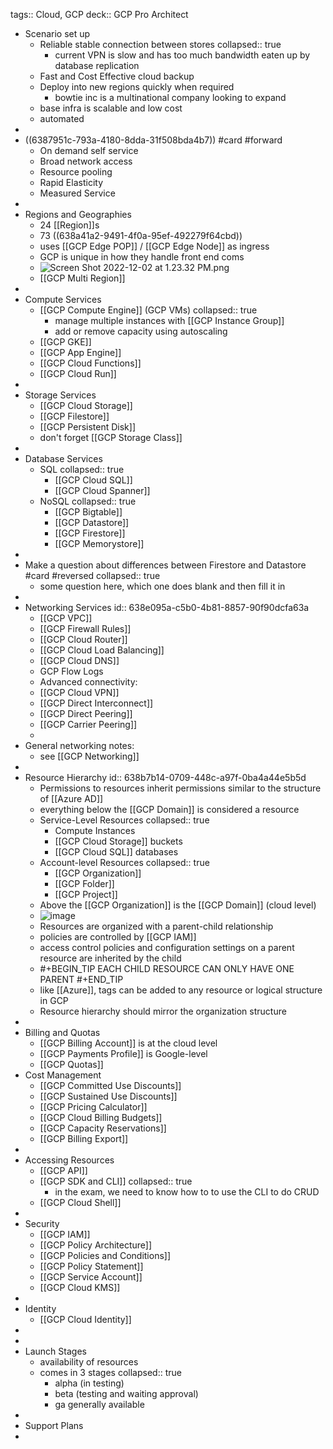 tags:: Cloud, GCP
deck:: GCP Pro Architect

- Scenario set up
	- Reliable stable connection between stores
	  collapsed:: true
		- current VPN is slow and has too much bandwidth eaten up by database replication
	- Fast and Cost Effective cloud backup
	- Deploy into new regions quickly when required
		- bowtie inc is a multinational company looking to expand
	- base infra is scalable and low cost
	- automated
-
- ((6387951c-793a-4180-8dda-31f508bda4b7)) #card #forward
	- On demand self service
	- Broad network access
	- Resource pooling
	- Rapid Elasticity
	- Measured Service
-
- Regions and Geographies
	- 24 [[Region]]s
	- 73 ((638a41a2-9491-4f0a-95ef-492279f64cbd))
	- uses [[GCP Edge POP]] / [[GCP Edge Node]] as ingress
	- GCP is unique in how they handle front end coms
	- ![Screen Shot 2022-12-02 at 1.23.32 PM.png](../assets/Screen_Shot_2022-12-02_at_1.23.32_PM_1670005426973_0.png)
	- [[GCP Multi Region]]
-
- Compute Services
	- [[GCP Compute Engine]] (GCP VMs)
	  collapsed:: true
		- manage multiple instances with [[GCP Instance Group]]
		- add or remove capacity using autoscaling
	- [[GCP GKE]]
	- [[GCP App Engine]]
	- [[GCP Cloud Functions]]
	- [[GCP Cloud Run]]
-
- Storage Services
	- [[GCP Cloud Storage]]
	- [[GCP Filestore]]
	- [[GCP Persistent Disk]]
	- don't forget [[GCP Storage Class]]
-
- Database Services
	- SQL
	  collapsed:: true
		- [[GCP Cloud SQL]]
		- [[GCP Cloud Spanner]]
	- NoSQL
	  collapsed:: true
		- [[GCP Bigtable]]
		- [[GCP Datastore]]
		- [[GCP Firestore]]
		- [[GCP Memorystore]]
-
- Make a question about differences between Firestore and Datastore #card #reversed
  collapsed:: true
	- some question here, which one does blank and then fill it in
-
- Networking Services
  id:: 638e095a-c5b0-4b81-8857-90f90dcfa63a
	- [[GCP VPC]]
	- [[GCP Firewall Rules]]
	- [[GCP Cloud Router]]
	- [[GCP Cloud Load Balancing]]
	- [[GCP Cloud DNS]]
	- GCP Flow Logs
	- Advanced connectivity:
	- [[GCP Cloud VPN]]
	- [[GCP Direct Interconnect]]
	- [[GCP Direct Peering]]
	- [[GCP Carrier Peering]]
	-
- General networking notes:
	- see [[GCP Networking]]
-
- Resource Hierarchy
  id:: 638b7b14-0709-448c-a97f-0ba4a44e5b5d
	- Permissions to resources inherit permissions similar to the structure of [[Azure AD]]
	- everything below the [[GCP Domain]] is considered a resource
	- Service-Level Resources
	  collapsed:: true
		- Compute Instances
		- [[GCP Cloud Storage]] buckets
		- [[GCP Cloud SQL]] databases
	- Account-level Resources
	  collapsed:: true
		- [[GCP Organization]]
		- [[GCP Folder]]
		- [[GCP Project]]
	- Above the [[GCP Organization]] is the [[GCP Domain]] (cloud level)
	- ![image](https://cloud.google.com/static/resource-manager/img/cloud-hierarchy.svg)
	- Resources are organized with a parent-child relationship
	- policies are controlled by [[GCP IAM]]
	- access control policies and configuration settings on a parent resource are inherited by the child
	- #+BEGIN_TIP
	  EACH CHILD RESOURCE CAN ONLY HAVE ONE PARENT
	  #+END_TIP
	- like [[Azure]], tags can be added to any resource or logical structure in GCP
	- Resource hierarchy should mirror the organization structure
-
- Billing and Quotas
	- [[GCP Billing Account]] is at the cloud level
	- [[GCP Payments Profile]] is Google-level
	- [[GCP Quotas]]
- Cost Management
	- [[GCP Committed Use Discounts]]
	- [[GCP Sustained Use Discounts]]
	- [[GCP Pricing Calculator]]
	- [[GCP Cloud Billing Budgets]]
	- [[GCP Capacity Reservations]]
	- [[GCP Billing Export]]
-
- Accessing Resources
	- [[GCP API]]
	- [[GCP SDK and CLI]]
	  collapsed:: true
		- in the exam, we need to know how to to use the CLI to do CRUD
	- [[GCP Cloud Shell]]
-
- Security
	- [[GCP IAM]]
	- [[GCP Policy Architecture]]
	- [[GCP Policies and Conditions]]
	- [[GCP Policy Statement]]
	- [[GCP Service Account]]
	- [[GCP Cloud KMS]]
-
- Identity
	- [[GCP Cloud Identity]]
-
-
- Launch Stages
	- availability of resources
	- comes in 3 stages
	  collapsed:: true
		- alpha (in testing)
		- beta (testing and waiting approval)
		- ga generally available
-
- Support Plans
-
